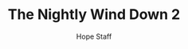 ---
image: /assets/img/nwd/2_nwd_joshua_1_9_nlt.png
title: The Nightly Wind Down 2
number: 2
categories:
  - The Nightly Wind Down
author: Hope Staff
notes: The Nightly Wind Down 2
embed: >-
  EMBED_GOES_HERE
transcript: >-
  SOME LINES OF TEXT START HERE
---